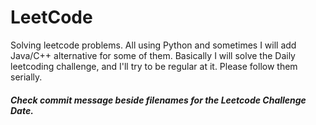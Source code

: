 # LeetCode
Solving leetcode problems. All using Python and sometimes I will add Java/C++ alternative for some of them.
Basically I will solve the Daily leetcoding challenge, and I'll try to be regular at it.
Please follow them serially.
##### Check commit message beside filenames for the Leetcode Challenge Date.
